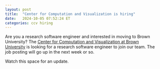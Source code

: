 ```yaml
---
layout: post
title:  "Center for Computation and Visualization is hiring"
date:   2024-10-05 07:52:24 ET
categories: ccv hiring
---
```

Are you a research software engineer and interested in moving to Brown University? The [Center for Computation and Visualization at Brown University](https://ccv.brown.edu) is looking for a research software engineer to join our team. The job posting will go up in the next week or so. 

Watch this space for an update.